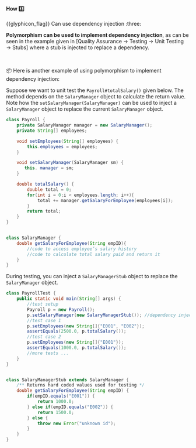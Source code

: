 <div id="title">

#### How :three:

</div>
<span id="outcomes">{{glyphicon_flag}} Can use dependency injection :three:</span>

<div id="body">

**Polymorphism can be used to implement dependency injection**, as can be seen in the example given in <trigger trigger="click" for="modal:useDi-stub">[Quality Assurance → Testing → Unit Testing → Stubs]</trigger> where a stub is injected to replace a dependency.

<modal large title="" id="modal:useDi-stub">
  <include src="../../testingTypes/unitTesting/stubs/unit-inElsewhere-asFlat.md" boilerplate/>
</modal>

<tip-box> 

:package: Here is another example of using polymorphism to implement dependency injection:

Suppose we want to unit test the `Payroll#totalSalary()` given below. The method depends on the `SalaryManager` object to calculate the return value. Note how the `setSalaryManager(SalaryManager)` can be used to inject a `SalaryManager` object to replace the current `SalaryManager` object.

```java
class Payroll {
    private SalaryManager manager = new SalaryManager();
    private String[] employees;

    void setEmployees(String[] employees) {
        this.employees = employees;
    }

    void setSalaryManager(SalaryManager sm) {
       this. manager = sm;
    }

    double totalSalary() {
        double total = 0;
        for(int i = 0;i < employees.length; i++){
            total += manager.getSalaryForEmployee(employees[i]);
        }
        return total;
    }
}


class SalaryManager {
    double getSalaryForEmployee(String empID){
        //code to access employee’s salary history
        //code to calculate total salary paid and return it
    }
}
```

During testing, you can inject a `SalaryManagerStub` object to replace the `SalaryManager` object.

```java
class PayrollTest {
    public static void main(String[] args) {
        //test setup
        Payroll p = new Payroll();
        p.setSalaryManager(new SalaryManagerStub()); //dependency injection
        //test case 1
        p.setEmployees(new String[]{"E001", "E002"});
        assertEquals(2500.0, p.totalSalary());
        //test case 2
        p.setEmployees(new String[]{"E001"});
        assertEquals(1000.0, p.totalSalary());
        //more tests ...
    }
}


class SalaryManagerStub extends SalaryManager {
    /** Returns hard coded values used for testing */
    double getSalaryForEmployee(String empID) {
        if(empID.equals("E001")) {
            return 1000.0;
        } else if(empID.equals("E002")) {
            return 1500.0;
        } else {
            throw new Error("unknown id");
        }
    }
}
```
</tip-box>

</div>

<div id="extras">

<include src="exercises.md" />

</div>